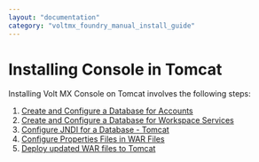 ```yaml
---
layout: "documentation"
category: "voltmx_foundry_manual_install_guide"
---
```

                            

Installing Console in Tomcat
============================

Installing Volt MX Console on Tomcat involves the following steps:

1.  [Create and Configure a Database for Accounts](DBConsoleAccounts.html)
2.  [Create and Configure a Database for Workspace Services](DBConsoleWaas.html)
3.  [Configure JNDI for a Database - Tomcat](Configuring_JNDI_Database_Console_Tomcat.html)
4.  [Configure Properties Files in WAR Files](Configuring_Properties_in_WAR_Console_Tomcat.html)
5.  [Deploy updated WAR files to Tomcat](Deploying_WAR_Tomcat_Console.html)
